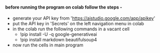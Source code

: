 #### before running the program on colab follow the steps -
- generate your API key from 'https://aistudio.google.com/app/apikey'
- put the API key in 'Secrets' on the left navigation menu in colab
- in the colab run the following commands in a vacant cell
    * !pip install -U -q google-generativeai
    * !pip install markdown beautifulsoup4
- now run the cells in main program 
